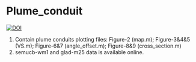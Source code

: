 # Plume_conduit
[![DOI](https://zenodo.org/badge/524189039.svg)](https://zenodo.org/doi/10.5281/zenodo.10668211)

1. Contain plume conduits plotting files: Figure-2 (map.m); Figure-3&4&5 (VS.m); Figure-6&7 (angle_offset.m); Figure-8&9 (cross_section.m)
2. semucb-wm1 and glad-m25 data is available online.

